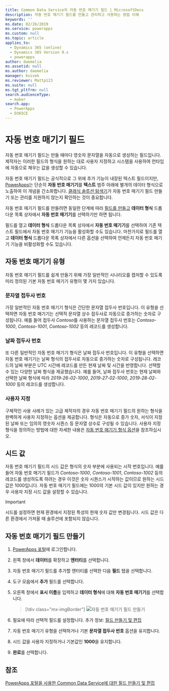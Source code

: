```yaml
---
title: Common Data Service의 자동 번호 매기기 필드 | MicrosoftDocs
description: 자동 번호 매기기 필드를 만들고 관리하고 사용하는 방법 이해
keywords: ''
ms.date: 02/26/2019
ms.service: powerapps
ms.custom: null
ms.topic: article
applies_to:
  - Dynamics 365 (online)
  - Dynamics 365 Version 9.x
  - powerapps
author: daemelia
ms.assetid: null
ms.author: daemelia
manager: kvivek
ms.reviewer: Mattp123
ms.suite: null
ms.tgt_pltfrm: null
search.audienceType:
  - maker
search.app:
  - PowerApps
  - D365CE
---
```

# <a name="autonumber-fields"></a>자동 번호 매기기 필드

자동 번호 매기기 필드는 만들 때마다 영숫자 문자열을 자동으로 생성하는 필드입니다. 제작자는 이러한 필드의 형식을 원하는 대로 사용자 지정하고 시스템을 사용하여 런타임에 자동으로 채우는 값을 생성할 수 있습니다.

자동 번호 매기기 필드는 공식적으로 그 위에 추가 기능이 내장된 텍스트 필드이지만, [PowerApps](https://web.powerapps.com/?utm_source=padocs&utm_medium=linkinadoc&utm_campaign=referralsfromdoc)는 단순히 **자동 번호 매기기**를 **텍스트** 범주 아래에 별개의 데이터 형식으로 노출하여 이 개념을 간소화합니다. [클래식 솔루션 탐색기](use-solution-explorer.md#classic-solution-explorer)가 자동 번호 매기기 필드 만들기 또는 관리를 지원하지 않는지 확인하는 것이 중요합니다.

자동 번호 매기기 필드를 만들려면 동일한 단계에 따라 [필드를 만들고](create-edit-field-portal.md#create-a-field) **데이터 형식** 드롭다운 목록 상자에서 **자동 번호 매기기**를 선택하기만 하면 됩니다. 

필드를 열고 **데이터 형식** 드롭다운 목록 상자에서 **자동 번호 매기기**를 선택하여 기존 텍스트 필드에서 자동 번호 매기기 기능을 활성화할 수도 있습니다. 마찬가지로 필드를 열고 **데이터 형식** 드롭다운 목록 상자에서 다른 옵션을 선택하여 언제든지 자동 번호 매기기 기능을 비활성화할 수도 있습니다.

## <a name="autonumber-types"></a>자동 번호 매기기 유형

자동 번호 매기기 필드를 쉽게 만들기 위해 가장 일반적인 시나리오를 캡처할 수 있도록 미리 정의된 기본 자동 번호 매기기 유형이 몇 가지 있습니다. 

### <a name="string-prefixed-number"></a>문자열 접두사 번호

가장 일반적인 자동 번호 매기기 형식은 간단한 문자열 접두사 번호입니다. 이 유형을 선택하면 자동 번호 매기기는 선택적 문자열 상수 접두사로 자동으로 증가하는 숫자로 구성됩니다. 예를 들어 접두사 *Contoso*를 사용하는 문자열 접두사 번호는 *Contoso-1000*, *Contoso-1001*, *Contoso-1002* 등의 레코드를 생성합니다.

### <a name="date-prefixed-number"></a>날짜 접두사 번호

또 다른 일반적인 자동 번호 매기기 형식은 날짜 접두사 번호입니다. 이 유형을 선택하면 자동 번호 매기기는 날짜 형식의 접두사로 자동으로 증가하는 숫자로 구성됩니다. 레코드의 날짜 부분은 UTC 시간에 레코드를 만든 현재 날짜 및 시간을 반영합니다. 선택할 수 있는 다양한 날짜 형식을 제공했습니다.
예를 들어, 날짜 접두사 번호는 현재 날짜와 선택한 날짜 형식에 따라 *2019-26-02-1000*, *2019-27-02-1000*, *2019-28-02-1000* 등의 레코드를 생성합니다.

### <a name="custom"></a>사용자 지정

구체적인 사용 사례가 있는 고급 제작자의 경우 자동 번호 매기기 필드의 원하는 형식을 완벽하게 사용자 지정하는 옵션을 제공합니다. 형식은 자동으로 증가 숫자, 서식이 지정된 날짜 또는 임의의 영숫자 시퀀스 등 문자열 상수로 구성될 수 있습니다.
사용자 지정 형식을 정의하는 방법에 대한 자세한 내용은 [자동 번호 매기기 형식 옵션](https://docs.microsoft.com/dynamics365/customer-engagement/developer/create-auto-number-attributes#autonumberformat-options)을 참조하십시오.

## <a name="seed-values"></a>시드 값

자동 번호 매기기 필드의 시드 값은 형식의 숫자 부분에 사용되는 시작 번호입니다. 예를 들어 자동 번호 매기기 필드가 *Contoso-1000*, *Contoso-1001*, *Contoso-1002* 등의 레코드를 생성하도록 하려는 경우 이것은 숫자 시퀀스가 시작하는 값이므로 원하는 시드 값은 1000입니다. 자동 번호 매기기 필드에는 1000의 기본 시드 값이 있지만 원하는 경우 사용자 지정 시드 값을 설정할 수 있습니다. 


> [!IMPORTANT]
> 시드를 설정하면 현재 환경에서 지정된 특성의 현재 숫자 값만 변경됩니다. 시드 값은 다른 환경에서 가져올 때 솔루션에 포함되지 않습니다. 

## <a name="create-an-autonumber-field"></a>자동 번호 매기기 필드 만들기
  
1.  [PowerApps 포털](https://web.powerapps.com/?utm_source=padocs&utm_medium=linkinadoc&utm_campaign=referralsfromdoc)에 로그인합니다.
  
2.  왼쪽 창에서 **데이터**를 확장하고 **엔터티**를 선택합니다.
  
3.  자동 번호 매기기 필드를 추가할 엔터티를 선택한 다음 **필드** 탭을 선택합니다.
  
4.  도구 모음에서 **추가** 필드를 선택합니다.  
  
5.  오른쪽 창에서 **표시 이름**을 입력하고 **데이터 형식**에 대해 **자동 번호 매기기**를 선택합니다.

    > [!div class="mx-imgBorder"] 
    > ![](media/create-autonumber-field.png "자동 번호 매기기 필드 만들기")
  
6. 필요에 따라 선택적 필드를 설정합니다. 추가 정보: [필드 만들기 및 편집](create-edit-field-portal.md#create-a-field)

7. 자동 번호 매기기 유형을 선택하거나 기본 **문자열 접두사 번호** 옵션을 유지합니다.

8. 시드 값을 사용자 지정하거나 기본값인 **1000**을 유지합니다.

9. **완료**를 선택합니다.

## <a name="see-also"></a>참조
 [PowerApps 포털을 사용한 Common Data Service에 대한 필드 만들기 및 편집](create-edit-field-portal.md)
